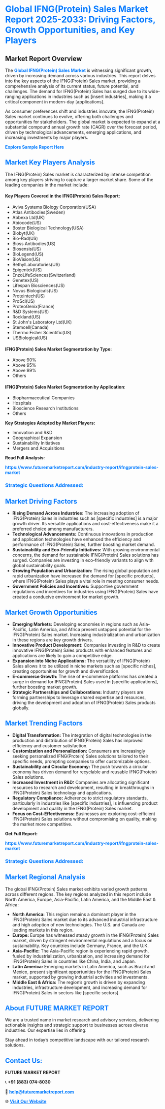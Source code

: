 <h1 style="color: #007BFF;">Global IFNG(Protein) Sales Market Report 2025-2033: Driving Factors, Growth Opportunities, and Key Players</h1>

<section id="overview">
<h2>Market Report Overview</h2>
<p>The <a href="https://www.futuremarketreport.com/industry-report/ifngprotein-sales-market" style="color: #007BFF; text-decoration: none;"><strong>Global IFNG(Protein) Sales Market</strong></a> is witnessing significant growth, driven by increasing demand across various industries. This report delves into the key aspects of the IFNG(Protein) Sales market, providing a comprehensive analysis of its current status, future potential, and challenges. The demand for IFNG(Protein) Sales has surged due to its wide-ranging applications in industries such as [insert industries], making it a critical component in modern-day [applications].</p>
<p>As consumer preferences shift and industries innovate, the IFNG(Protein) Sales market continues to evolve, offering both challenges and opportunities for stakeholders. The global market is expected to expand at a substantial compound annual growth rate (CAGR) over the forecast period, driven by technological advancements, emerging applications, and increasing investments by major players.</p>
</section>

<section id="overview">
<p><a href="https://www.futuremarketreport.com/request-sample/reportId=109167" style="color: #007BFF; text-decoration: none;"><strong>Explore Sample Report Here</strong></a></p>
</section>

<section id="key-players">
<h2 style="color: #007BFF;">Market Key Players Analysis</h2>
<p>The IFNG(Protein) Sales market is characterized by intense competition among key players striving to capture a larger market share. Some of the leading companies in the market include:</p>
<h4>Key Players Covered in the IFNG(Protein) Sales Report:</h4>
<ul><li>Aviva Systems Biology Corporation(USA)</li><li>Atlas Antibodies(Sweden)</li><li>Abbexa Ltd(UK)</li><li>Abiocode(US)</li><li>Boster Biological Technology(USA)</li><li>Biobyt(UK)</li><li>Bio-Rad(US)</li><li>Bioss Antibodies(US)</li><li>Biosensis(US)</li><li>BioLegend(US)</li><li>BioVision(US)</li><li>BethylLaboratories(US)</li><li>Epigentek(US)</li><li>EnzoLifeSciences(Switzerland)</li><li>Genetex(US)</li><li>Lifespan Biosciences(US)</li><li>Novus Biologicals(US)</li><li>Proteintech(US)</li><li>ProSci(US)</li><li>ProteoGenix(France)</li><li>R&amp;D Systems(US)</li><li>Rockland(US)</li><li>St John&#039;s Laboratory Ltd(UK)</li><li>Stemcell(Canada)</li><li>Thermo Fisher Scientific(US)</li><li>USBiological(US)</li></ul>
<h4>IFNG(Protein) Sales Market Segmentation by Type:</h4>
<ul><li>Above 90%</li><li>Above 95%</li><li>Above 99%</li><li>Others</li></ul>

<h4>IFNG(Protein) Sales Market Segmentation by Application:</h4>
<ul><li>Biopharmaceutical Companies</li><li>Hospitals</li><li>Bioscience Research Institutions</li><li>Others</li></ul>
<p><strong>Key Strategies Adopted by Market Players:</strong></p>
<ul>
<li>Innovation and R&D</li>
<li>Geographical Expansion</li>
<li>Sustainability Initiatives</li>
<li>Mergers and Acquisitions</li>
</ul>
</section>

<section>
<p><strong>Read Full Analysis: </strong></p><a href="https://www.futuremarketreport.com/industry-report/ifngprotein-sales-market" style="color: #007BFF; text-decoration: none;"><strong>https://www.futuremarketreport.com/industry-report/ifngprotein-sales-market</strong></a>
<h3 style="color: #007BFF;">Strategic Questions Addressed:</h3>
</section>

<section id="driving-factors">
<h2 style="color: #007BFF;">Market Driving Factors</h2>
<ul>
<li><strong>Rising Demand Across Industries:</strong> The increasing adoption of IFNG(Protein) Sales in industries such as [specific industries] is a major growth driver. Its versatile applications and cost-effectiveness make it a preferred choice among manufacturers.</li>
<li><strong>Technological Advancements:</strong> Continuous innovations in production and application technologies have enhanced the efficiency and performance of IFNG(Protein) Sales, further boosting market demand.</li>
<li><strong>Sustainability and Eco-Friendly Initiatives:</strong> With growing environmental concerns, the demand for sustainable IFNG(Protein) Sales solutions has surged. Companies are investing in eco-friendly variants to align with global sustainability goals.</li>
<li><strong>Growing Population and Urbanization:</strong> The rising global population and rapid urbanization have increased the demand for [specific products], where IFNG(Protein) Sales plays a vital role in meeting consumer needs.</li>
<li><strong>Government Policies and Incentives:</strong> Supportive government regulations and incentives for industries using IFNG(Protein) Sales have created a conducive environment for market growth.</li>
</ul>
</section>

<section id="growth-opportunities">
<h2 style="color: #007BFF;">Market Growth Opportunities</h2>
<ul>
<li><strong>Emerging Markets:</strong> Developing economies in regions such as Asia-Pacific, Latin America, and Africa present untapped potential for the IFNG(Protein) Sales market. Increasing industrialization and urbanization in these regions are key growth drivers.</li>
<li><strong>Innovative Product Development:</strong> Companies investing in R&D to create innovative IFNG(Protein) Sales products with enhanced features and applications are likely to gain a competitive edge.</li>
<li><strong>Expansion into Niche Applications:</strong> The versatility of IFNG(Protein) Sales allows it to be utilized in niche markets such as [specific niches], creating opportunities for growth and diversification.</li>
<li><strong>E-commerce Growth:</strong> The rise of e-commerce platforms has created a surge in demand for IFNG(Protein) Sales used in [specific applications], further boosting market growth.</li>
<li><strong>Strategic Partnerships and Collaborations:</strong> Industry players are forming partnerships to leverage shared expertise and resources, driving the development and adoption of IFNG(Protein) Sales products globally.</li>
</ul>
</section>

<section id="trending-factors">
<h2 style="color: #007BFF;">Market Trending Factors</h2>
<ul>
<li><strong>Digital Transformation:</strong> The integration of digital technologies in the production and distribution of IFNG(Protein) Sales has improved efficiency and customer satisfaction.</li>
<li><strong>Customization and Personalization:</strong> Consumers are increasingly seeking personalized IFNG(Protein) Sales solutions tailored to their specific needs, prompting companies to offer customizable options.</li>
<li><strong>Sustainability and Circular Economy:</strong> The push towards a circular economy has driven demand for recyclable and reusable IFNG(Protein) Sales solutions.</li>
<li><strong>Increased Investment in R&D:</strong> Companies are allocating significant resources to research and development, resulting in breakthroughs in IFNG(Protein) Sales technology and applications.</li>
<li><strong>Regulatory Compliance:</strong> Adherence to strict regulatory standards, particularly in industries like [specific industries], is influencing product development and quality in the IFNG(Protein) Sales market.</li>
<li><strong>Focus on Cost-Effectiveness:</strong> Businesses are exploring cost-efficient IFNG(Protein) Sales solutions without compromising on quality, making the market more competitive.</li>
</ul>
</section>

<section>
<p><strong>Get Full Report: </strong></p><a href="https://www.futuremarketreport.com/industry-report/ifngprotein-sales-market" style="color: #007BFF; text-decoration: none;"><strong>https://www.futuremarketreport.com/industry-report/ifngprotein-sales-market</strong></a>
<h3 style="color: #007BFF;">Strategic Questions Addressed:</h3>
</section>


<section id="regional-analysis">
<h2 style="color: #007BFF;">Market Regional Analysis</h2>
<p>The global IFNG(Protein) Sales market exhibits varied growth patterns across different regions. The key regions analyzed in this report include North America, Europe, Asia-Pacific, Latin America, and the Middle East & Africa:</p>
<ul>
<li><strong>North America:</strong> This region remains a dominant player in the IFNG(Protein) Sales market due to its advanced industrial infrastructure and high adoption of new technologies. The U.S. and Canada are leading markets in this region.</li>
<li><strong>Europe:</strong> Europe has witnessed steady growth in the IFNG(Protein) Sales market, driven by stringent environmental regulations and a focus on sustainability. Key countries include Germany, France, and the U.K.</li>
<li><strong>Asia-Pacific:</strong> The Asia-Pacific region is experiencing rapid growth, fueled by industrialization, urbanization, and increasing demand for IFNG(Protein) Sales in countries like China, India, and Japan.</li>
<li><strong>Latin America:</strong> Emerging markets in Latin America, such as Brazil and Mexico, present significant opportunities for the IFNG(Protein) Sales market, supported by growing industrial activities and investments.</li>
<li><strong>Middle East & Africa:</strong> The region’s growth is driven by expanding industries, infrastructure development, and increasing demand for IFNG(Protein) Sales in sectors like [specific sectors].</li>
</ul>
</section>

<footer>
<h2 style="color: #007BFF;">About FUTURE MARKET REPORT</h2>
<p>We are a trusted name in market research and advisory services, delivering actionable insights and strategic support to businesses across diverse industries. Our expertise lies in offering:</p>

<p>Stay ahead in today’s competitive landscape with our tailored research solutions.</p>

<h2 style="color: #007BFF;">Contact Us:</h2>
<p><strong>FUTURE MARKET REPORT</strong></p>
<p>📞 <strong>+91 (883) 074-8030</strong></p>
<p>📧 <strong><a href="mailto:help@futuremarketreport.com" style="color: #007BFF;">help@futuremarketreport.com</a></strong></p>
<p>🌐 <strong><a href="https://www.futuremarketreport.com/" style="color: #007BFF;">Visit Our Website</a></strong></p>
</footer>